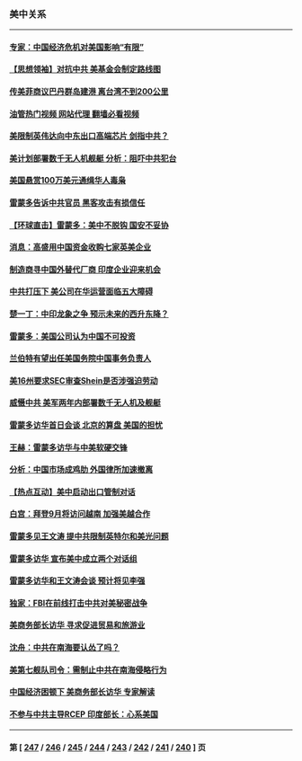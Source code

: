 ### 美中关系
---
#### [专家：中国经济危机对美国影响“有限”](../../pages/nf1412576/n14064205.md?08311245) 
#### [【思想领袖】对抗中共 美基金会制定路线图](../../pages/nf1412576/n14054456.md?08311245) 
#### [传美菲商议巴丹群岛建港 离台湾不到200公里](../../pages/nf1412576/n14064189.md?08311245) 
#### [油管热门视频 网站代理 翻墙必看视频](http://138.2.39.72:81/youtube.html?epic-marker?08311245)
#### [美限制英伟达向中东出口高端芯片 剑指中共？](../../pages/nf1412576/n14064244.md?08311245) 
#### [美计划部署数千无人机舰艇 分析：阻吓中共犯台](../../pages/nf1412576/n14063930.md?08311245) 
#### [美国悬赏100万美元通缉华人毒枭](../../pages/nf1412576/n14063752.md?08311245) 
#### [雷蒙多告诉中共官员 黑客攻击有损信任](../../pages/nf1412576/n14064125.md?08311245) 
#### [【环球直击】雷蒙多：美中不脱钩 国安不妥协](../../pages/nf1412576/n14063447.md?08311245) 
#### [消息：高盛用中国资金收购七家英美企业](../../pages/nf1412576/n14063717.md?08311245) 
#### [制造商寻中国外替代厂商 印度企业迎来机会](../../pages/nf1412576/n14063606.md?08311245) 
#### [中共打压下 美公司在华运营面临五大障碍](../../pages/nf1412576/n14063519.md?08311245) 
#### [楚一丁：中印龙象之争 预示未来的西升东降？](../../pages/nf1412576/n14063457.md?08311245) 
#### [雷蒙多：美国公司认为中国不可投资](../../pages/nf1412576/n14063407.md?08311245) 
#### [兰伯特有望出任美国务院中国事务负责人](../../pages/nf1412576/n14063442.md?08311245) 
#### [美16州要求SEC审查Shein是否涉强迫劳动](../../pages/nf1412576/n14063425.md?08311245) 
#### [威慑中共 美军两年内部署数千无人机及舰艇](../../pages/nf1412576/n14063139.md?08311245) 
#### [雷蒙多访华首日会谈 北京的算盘 美国的担忧](../../pages/nf1412576/n14063091.md?08311245) 
#### [王赫：雷蒙多访华与中美软硬交锋](../../pages/nf1412576/n14063124.md?08311245) 
#### [分析：中国市场成鸡肋 外国律所加速撤离](../../pages/nf1412576/n14062890.md?08311245) 
#### [【热点互动】美中启动出口管制对话](../../pages/nf1412576/n14062960.md?08311245) 
#### [白宫：拜登9月将访问越南 加强美越合作](../../pages/nf1412576/n14062903.md?08311245) 
#### [雷蒙多见王文涛 提中共限制英特尔和美光问题](../../pages/nf1412576/n14062866.md?08311245) 
#### [雷蒙多访华 宣布美中成立两个对话组](../../pages/nf1412576/n14062830.md?08311245) 
#### [雷蒙多访华和王文涛会谈 预计将见李强](../../pages/nf1412576/n14062337.md?08311245) 
#### [独家：FBI在前线打击中共对美秘密战争](../../pages/nf1412576/n14062206.md?08311245) 
#### [美商务部长访华 寻求促进贸易和旅游业](../../pages/nf1412576/n14062080.md?08311245) 
#### [沈舟：中共在南海要认怂了吗？](../../pages/nf1412576/n14062049.md?08311245) 
#### [美第七舰队司令：需制止中共在南海侵略行为](../../pages/nf1412576/n14062075.md?08311245) 
#### [中国经济困顿下 美商务部长访华 专家解读](../../pages/nf1412576/n14061638.md?08311245) 
#### [不参与中共主导RCEP 印度部长：心系美国](../../pages/nf1412576/n14061506.md?08311245) 

---
#### 第 [ [247](./247.md?08311245) / [246](./246.md?08311245) / [245](./245.md?08311245) / [244](./244.md?08311245) / [243](./243.md?08311245) / [242](./242.md?08311245) / [241](./241.md?08311245) / [240](./240.md?08311245) ] 页
